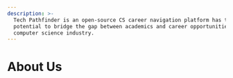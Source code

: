 ```yaml
---
description: >-
  Tech Pathfinder is an open-source CS career navigation platform has the
  potential to bridge the gap between academics and career opportunities in the
  computer science industry.
---
```


# About Us

